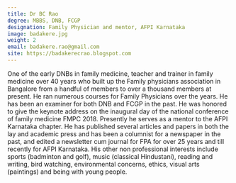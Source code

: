 ```yaml
---
title: Dr BC Rao
degree: MBBS, DNB, FCGP
designation: Family Physician and mentor, AFPI Karnataka
image: badakere.jpg
weight: 2
email: badakere.rao@gmail.com
site: https://badakerecrao.blogspot.com
---
```


One of the early DNBs in family medicine, teacher and trainer in family medicine over 40 years who built up the Family physicians association in Bangalore from a handful of members to over a thousand members at present. He ran numerous courses for Family Physicians over the years. He has been an examiner for both DNB and FCGP in the past. He was honored to give the keynote address on the inaugural day of the national conference of family medicine FMPC 2018. Presently he serves as a mentor to the AFPI Karnataka chapter. He has published several articles and papers in both the lay and academic press and has been a columnist for a newspaper in the past, and edited a newsletter cum journal for FPA for over 25 years and till recently for AFPI Karnataka. His other non professional interests include sports (badminton and golf), music  (classical Hindustani), reading and writing, bird watching, environmental concerns, ethics, visual arts (paintings) and being with young people. 